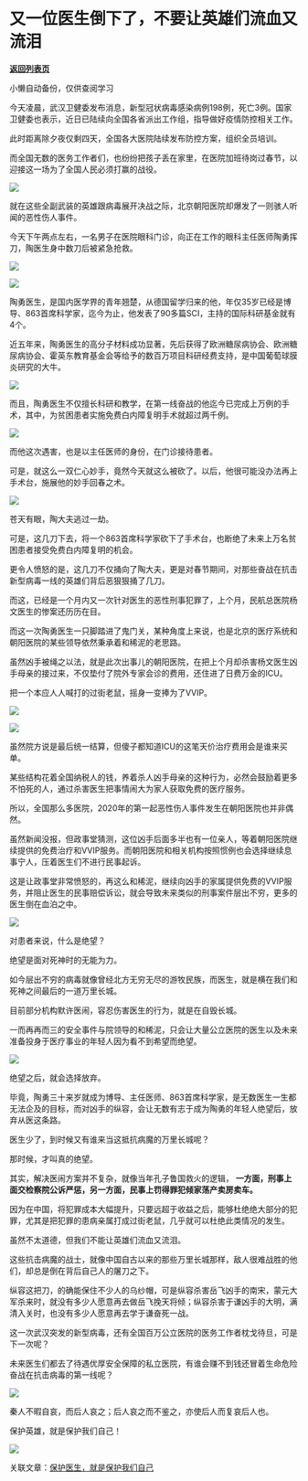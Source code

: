 # 又一位医生倒下了，不要让英雄们流血又流泪

[**返回列表页**](/gzh/政事堂2019)

小懒自动备份，仅供查阅学习

  

今天凌晨，武汉卫健委发布消息，新型冠状病毒感染病例198例，死亡3例。国家卫健委也表示，近日已陆续向全国各省派出工作组，指导做好疫情防控相关工作。

  

此时距离除夕夜仅剩四天，全国各大医院陆续发布防控方案，组织全员培训。

  

而全国无数的医务工作者们，也纷纷把孩子丢在家里，在医院加班待岗过春节，以迎接这一场为了全国人民必须打赢的战役。

  

![](https://mmbiz.qpic.cn/mmbiz_png/rxhS23yu8cNqlDb4YtoGzk0fPVAOH0Sl1n2DNDP9TFkptC7jEw8UYxdDCkdvG45W5HEibicexhdX7DkIBOIPfsVA/640?wx_fmt=png)

  

就在这些全副武装的英雄跟病毒展开决战之际，北京朝阳医院却爆发了一则骇人听闻的恶性伤人事件。  

  

今天下午两点左右，一名男子在医院眼科门诊，向正在工作的眼科主任医师陶勇挥刀，陶医生身中数刀后被紧急抢救。

  

![](https://mmbiz.qpic.cn/mmbiz_png/rxhS23yu8cNqlDb4YtoGzk0fPVAOH0SlaiczCY4KKDj9UZJneqssyQJ4KOkFHtLnHuo37Ee9vzRX1joA66nLgUQ/640?wx_fmt=png)

  

![](https://mmbiz.qpic.cn/mmbiz_jpg/rxhS23yu8cNqlDb4YtoGzk0fPVAOH0Sl1PFboAPJrDd65Wg4WqSPBxbwJknW8J6ADzAz2FbeYLDPibMaQlBa8Eg/640?wx_fmt=jpeg)

  

陶勇医生，是国内医学界的青年翘楚，从德国留学归来的他，年仅35岁已经是博导、863首席科学家，迄今为止，他发表了90多篇SCI，主持的国际科研基金就有4个。

  

近五年来，陶勇医生的高分子材料成功显著，先后获得了欧洲糖尿病协会、欧洲糖尿病协会、霍英东教育基金会等给予的数百万项目科研经费支持，是中国葡萄球膜炎研究的大牛。

  

![](https://mmbiz.qpic.cn/mmbiz_png/rxhS23yu8cNqlDb4YtoGzk0fPVAOH0SlrjZq90A9Dje0srtUibtmoqCKVPU3uzt7zvPkLB3fqiaN1XOcO07PqBEg/640?wx_fmt=png)

  

而且，陶勇医生不仅擅长科研和教学，在第一线奋战的他迄今已完成上万例的手术，其中，为贫困患者实施免费白内障复明手术就超过两千例。

  

![](https://mmbiz.qpic.cn/mmbiz_png/rxhS23yu8cNqlDb4YtoGzk0fPVAOH0SlET2EPhcj3G3JzkjXfd3l53VnnibPr6nsPM3WibIfswicmcHGJZOXy0Wcw/640?wx_fmt=png)

  

而他这次遇害，也是以主任医师的身份，在门诊接待患者。

  

可是，就这么一双仁心妙手，竟然今天就这么被砍了。以后，他很可能没办法再上手术台，施展他的妙手回春之术。

  

![](https://mmbiz.qpic.cn/mmbiz_png/rxhS23yu8cNqlDb4YtoGzk0fPVAOH0SlwmhL0PvaibgZXWbv3UcI6DxUH1RoFV2G8n0AubfkgG1HxVTEr2c8nyw/640?wx_fmt=png)

  

苍天有眼，陶大夫逃过一劫。

  

可是，这几刀下去，将一个863首席科学家砍下了手术台，也断绝了未来上万名贫困患者接受免费白内障复明的机会。

  

更令人愤怒的是，这几刀不仅捅向了陶大夫，更是对春节期间，对那些奋战在抗击新型病毒一线的英雄们背后恶狠狠捅了几刀。

  

而这，已经是一个月内又一次针对医生的恶性刑事犯罪了，上个月，民航总医院杨文医生的惨案还历历在目。

  

而这一次陶勇医生一只脚踏进了鬼门关，某种角度上来说，也是北京的医疗系统和朝阳医院的某些领导依然秉承着和稀泥的老思路。

  

虽然凶手被绳之以法，就是此次出事儿的朝阳医院，在把上个月却杀害杨文医生凶手母亲的接过来，不仅垫付了院外专家会诊的费用，还住进了日费万金的ICU。

  

把一个本应人人喊打的过街老鼠，摇身一变捧为了VVIP。

  

![](https://mmbiz.qpic.cn/mmbiz_png/rxhS23yu8cNqlDb4YtoGzk0fPVAOH0SlTgGRKs7RdiaziarSaG4pBEozG3S7q4icjeJHDyz4xXH75tK2KSYsiad9Sg/640?wx_fmt=png)

  

![](https://mmbiz.qpic.cn/mmbiz_jpg/rxhS23yu8cNqlDb4YtoGzk0fPVAOH0SltrIl8gxAtAD4D49CAfFWTIjPUuyGOphGtM6R60p2ibDBZV0ibwyAMdrg/640?wx_fmt=jpeg)

虽然院方说是最后统一结算，但傻子都知道ICU的这笔天价治疗费用会是谁来买单。

  

某些结构花着全国纳税人的钱，养着杀人凶手母亲的这种行为，必然会鼓励着更多不怕死的人，通过杀害医生把事情闹大为家人获取免费的医疗服务。

  

所以，全国那么多医院，2020年的第一起恶性伤人事件发生在朝阳医院也并非偶然。

  

虽然新闻没报，但政事堂猜测，这位凶手后面多半也有一位亲人，等着朝阳医院继续提供的免费治疗和VVIP服务。而朝阳医院和相关机构按照惯例也会选择继续息事宁人，压着医生们不进行民事起诉。

  

这是让政事堂非常愤怒的，再这么和稀泥，继续向凶手的家属提供免费的VVIP服务，并阻止医生的民事赔偿诉讼，就会导致未来类似的刑事案件层出不穷，更多的医生倒在血泊之中。

  

![](https://mmbiz.qpic.cn/mmbiz_jpg/rxhS23yu8cNqlDb4YtoGzk0fPVAOH0Slr2O4t5DnUZPbFLl14syM9LXNZrXCoKNc5uTxtwU0Xlt3vrNdHGzDog/640?wx_fmt=jpeg)

  

对患者来说，什么是绝望？

  

绝望是面对死神时的无能为力。

  

如今层出不穷的病毒就像曾经北方无穷无尽的游牧民族，而医生，就是横在我们和死神之间最后的一道万里长城。

  

目前部分机构默许医闹，容忍伤害医生的行为，就是在自毁长城。

  

一而再再而三的安全事件与院领导的和稀泥，只会让大量公立医院的医生以及未来准备投身于医疗事业的年轻人因为看不到希望而绝望。

  

![](https://mmbiz.qpic.cn/mmbiz_png/rxhS23yu8cNqlDb4YtoGzk0fPVAOH0Sl27Wn4doqnuIUicWl4bQXj3PS8kqSQbuZgbfgbRjEYnNhnnk7gQvGKkw/640?wx_fmt=png)

  

绝望之后，就会选择放弃。  

  

毕竟，陶勇三十来岁就成为博导、主任医师、863首席科学家，是无数医生一生都无法企及的目标，而对凶手的纵容，会让无数有志于成为陶勇的年轻人绝望后，放弃从医这条路。

  

医生少了，到时候又有谁来当这抵抗病魔的万里长城呢？  

  

那时候，才叫真的绝望。  

  

其实，解决医闹方案并不复杂，就像当年孔子鲁国救火的逻辑， **一方面，刑事上面交检察院公诉严惩，另一方面，民事上罚得罪犯倾家荡产卖房卖车。**

  

因为在中国，将犯罪成本大幅提升，只要远超于收益之后，能够杜绝绝大部分的犯罪，尤其是把犯罪的患病亲属打成过街老鼠，几乎就可以杜绝此类情况的发生。

  

虽然不太道德，但我们不能让英雄们流血又流泪。  

  

这些抗击病魔的战士，就像中国自古以来的那些万里长城那样，敌人很难战胜的他们，却总是倒在背后自己人的屠刀之下。  

  

纵容这把刀，的确能保住不少人的乌纱帽，可是纵容杀害岳飞凶手的南宋，蒙元大军杀来时，就没有多少人愿意再去做岳飞挽天将倾；纵容杀害于谦凶手的大明，满清入关时，也没有多少人愿意再去学于谦奋死一战。

  

这一次武汉突发的新型病毒，还有全国百万公立医院的医务工作者枕戈待旦，可是下一次呢？  

  

未来医生们都去了待遇优厚安全保障的私立医院，有谁会赚不到钱还冒着生命危险奋战在抗击病毒的第一线呢？

  

![](https://mmbiz.qpic.cn/mmbiz_png/rxhS23yu8cNqlDb4YtoGzk0fPVAOH0SlHIyhgL5dgEElm2MxumHTk0RVficvfXCS8liaByibtsmaia9O5tn4pmk5Ng/640?wx_fmt=png)

  

秦人不暇自哀，而后人哀之；后人哀之而不鉴之，亦使后人而复哀后人也。

  

保护英雄，就是保护我们自己！

  

![](https://mmbiz.qpic.cn/mmbiz_jpg/rxhS23yu8cPp0iaKAfe0ZsWfgGcY72o9Nror8TicrtnlDsqzY7y4Kum4fM3X0FMEGlbvm9HvZUiaETSnLt4DHNLbQ/640?wx_fmt=jpeg)

  

关联文章：[保护医生，就是保护我们自己](http://mp.weixin.qq.com/s?__biz=MzAwMzU1ODAwOQ==&mid=2650333544&idx=1&sn=43f175066fde5761b68e523f30cbce15&chksm=83351e7eb4429768f3b59b020ddd59c17436fb07436ccfc67cb2429273fe235d158f8db02cc8&scene=21#wechat_redirect)

